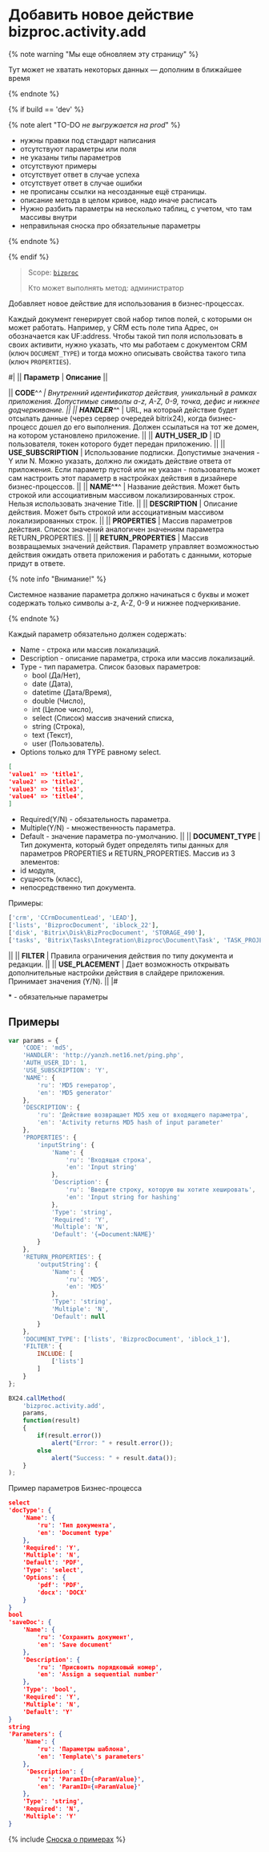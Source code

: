 # Добавить новое действие bizproc.activity.add

{% note warning "Мы еще обновляем эту страницу" %}

Тут может не хватать некоторых данных — дополним в ближайшее время

{% endnote %}

{% if build == 'dev' %}

{% note alert "TO-DO _не выгружается на prod_" %}

- нужны правки под стандарт написания
- отсутствуют параметры или поля
- не указаны типы параметров
- отсутствуют примеры
- отсутствует ответ в случае успеха
- отсутствует ответ в случае ошибки
- не прописаны ссылки на несозданные ещё страницы.
- описание метода в целом кривое, надо иначе расписать
- Нужно разбить параметры на несколько таблиц, с учетом, что там массивы внутри
- неправильная сноска про обязательные параметры

{% endnote %}

{% endif %}

> Scope: [`bizproc`](../../scopes/permissions.md)
>
> Кто может выполнять метод: администратор

Добавляет новое действие для использования в бизнес-процессах.

Каждый документ генерирует свой набор типов полей, с которыми он может работать. Например, у CRM есть поле типа Адрес, он обозначается как UF:address. Чтобы такой тип поля использовать в своих активити, нужно указать, что мы работаем с документом CRM (ключ `DOCUMENT_TYPE`) и тогда можно описывать свойства такого типа (ключ `PROPERTIES`).

#|
|| **Параметр** | **Описание** ||

|| **CODE**^*^ | Внутренний идентификатор действия, уникальный в рамках приложения. Допустимые символы a-z, A-Z, 0-9, точка, дефис и нижнее gодчеркивание.  ||
|| **HANDLER**^*^     | URL, на который действие будет отсылать данные (через сервер очередей bitrix24), когда бизнес-процесс дошел до его выполнения. Должен ссылаться на тот же домен, на котором установлено приложение.  ||
|| **AUTH_USER_ID** | ID пользователя, токен которого будет передан приложению. ||
|| **USE_SUBSCRIPTION** | Использование подписки. Допустимые значения - Y или N. Можно указать, должно ли ожидать действие ответа от приложения. Если параметр пустой или не указан - пользователь может сам настроить этот параметр в настройках действия в дизайнере бизнес-процессов.  ||
|| **NAME**^*^        | Название действия. Может быть строкой или ассоциативным массивом локализированных строк. Нельзя использовать значение Title. ||
|| **DESCRIPTION** | Описание действия. Может быть строкой или ассоциативным массивом локализированных строк. ||
|| **PROPERTIES**    | Массив параметров действия. Список значений аналогичен значениям параметра RETURN_PROPERTIES.  ||
|| **RETURN_PROPERTIES** | Массив возвращаемых значений действия. Параметр управляет возможностью действия ожидать ответа приложения и работать с данными, которые придут в ответе.

{% note info "Внимание!" %}

Системное название параметра должно начинаться с буквы и может содержать только символы a-z, A-Z, 0-9 и нижнее подчеркивание.

{% endnote %}

Каждый параметр обязательно должен содержать: 
- Name - строка или массив локализаций. 
- Description - описание параметра, строка или массив локализаций. 
- Type - тип параметра. Список базовых параметров: 
  - bool (Да/Нет), 
  - date (Дата), 
  - datetime (Дата/Время), 
  - double (Число), 
  - int (Целое число), 
  - select (Список) массив значений списка, 
  - string (Строка), 
  - text (Текст), 
  - user (Пользователь). 
- Options только для TYPE равному select. 

```json
[
'value1' => 'title1',
'value2' => 'title2',
'value3' => 'title3',
'value4' => 'title4',
]
```

- Required(Y/N) - обязательность параметра.
- Multiple(Y/N) - множественность параметра.
- Default - значение параметра по-умолчанию. ||
|| **DOCUMENT_TYPE** | Тип документа, который будет определять типы данных для параметров PROPERTIES и RETURN_PROPERTIES. Массив из 3 элементов: 
- id модуля,
- сущность (класс),
- непосредственно тип документа.

Примеры:

```php
['crm', 'CCrmDocumentLead', 'LEAD'], 
['lists', 'BizprocDocument', 'iblock_22'],
['disk', 'Bitrix\Disk\BizProcDocument', 'STORAGE_490'],
['tasks', 'Bitrix\Tasks\Integration\Bizproc\Document\Task', 'TASK_PROJECT_13'].
```

||
|| **FILTER**        | Правила ограничения действия по типу документа и редакции. ||
|| **USE_PLACEMENT** | Дает возможность открывать дополнительные настройки действия в слайдере приложения. Принимает значения (Y/N).  ||
|#

\* - обязательные параметры

## Примеры

```js
var params = {
    'CODE': 'md5',
    'HANDLER': 'http://yanzh.net16.net/ping.php',
    'AUTH_USER_ID': 1,
    'USE_SUBSCRIPTION': 'Y',
    'NAME': {
        'ru': 'MD5 генератор',
        'en': 'MD5 generator'
    },
    'DESCRIPTION': {
        'ru': 'Действие возвращает MD5 хеш от входящего параметра',
        'en': 'Activity returns MD5 hash of input parameter'
    },
    'PROPERTIES': {
        'inputString': {
            'Name': {
                'ru': 'Входящая строка',
                'en': 'Input string'
            },
            'Description': {
                'ru': 'Введите строку, которую вы хотите хешировать',
                'en': 'Input string for hashing'
            },
            'Type': 'string',
            'Required': 'Y',
            'Multiple': 'N',
            'Default': '{=Document:NAME}'
        }
    },
    'RETURN_PROPERTIES': {
        'outputString': {
            'Name': {
                'ru': 'MD5',
                'en': 'MD5'
            },
            'Type': 'string',
            'Multiple': 'N',
            'Default': null
        }
    },
    'DOCUMENT_TYPE': ['lists', 'BizprocDocument', 'iblock_1'],
    'FILTER': {
        INCLUDE: [
            ['lists']
        ]
    }
};

BX24.callMethod(
    'bizproc.activity.add',
    params,
    function(result)
    {
        if(result.error())
            alert("Error: " + result.error());
        else
            alert("Success: " + result.data());
    }
);
```

Пример параметров Бизнес-процесса

```json
select
'docType': {
	'Name': {
		'ru': 'Тип документа',
		'en': 'Document type'
	},
	'Required': 'Y',
	'Multiple': 'N',
	'Default': 'PDF',
	'Type': 'select',
	'Options': {
		'pdf': 'PDF',
		'docx': 'DOCX'
	}
}
bool
'saveDoc': {
	'Name': {
		'ru': 'Сохранить документ',
		'en': 'Save document'
	},
	'Description': {
		'ru': 'Присвоить порядковый номер',
		'en': 'Assign a sequential number'
	},
	'Type': 'bool',
	'Required': 'Y',
	'Multiple': 'N',
	'Default': 'Y'
}
string
'Parameters': {
	'Name': {
		'ru': 'Параметры шаблона',
		'en': 'Template\'s parameters'
	},
	 'Description': {
		'ru': 'ParamID={=ParamValue}',
		'en': 'ParamID={=ParamValue}'
	},
	'Type': 'string',
	'Required': 'N',
	'Multiple': 'Y'
}
```

{% include [Сноска о примерах](../../../_includes/examples.md) %}